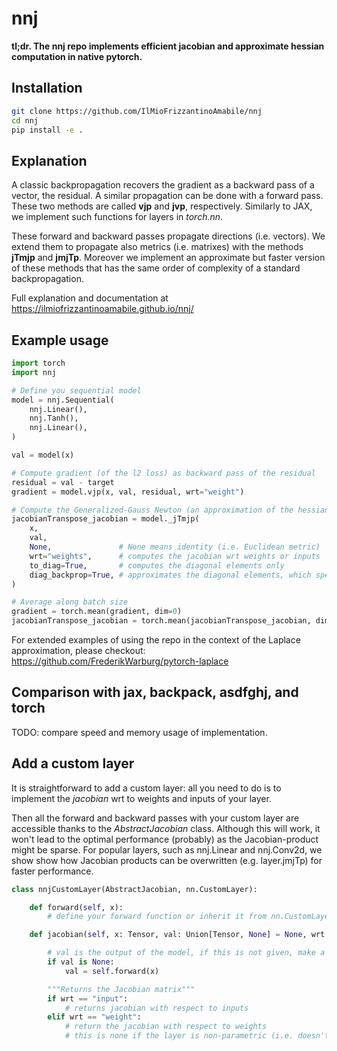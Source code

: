 # nnj

**tl;dr. The nnj repo implements efficient jacobian and approximate hessian computation in native pytorch.**

## Installation

```bash
git clone https://github.com/IlMioFrizzantinoAmabile/nnj
cd nnj
pip install -e .
```

## Explanation

A classic backpropagation recovers the gradient as a backward pass of a vector, the residual. A similar propagation can be done with a forward pass. 
These two methods are called **vjp** and **jvp**, respectively. Similarly to JAX, we implement such functions for layers in *torch.nn*.

These forward and backward passes propagate directions (i.e. vectors). We extend them to propagate also metrics (i.e. matrixes) with the methods **jTmjp** and **jmjTp**.
Moreover we implement an approximate but faster version of these methods that has the same order of complexity of a standard backpropagation.

Full explanation and documentation at https://ilmiofrizzantinoamabile.github.io/nnj/


## Example usage

```python
import torch
import nnj

# Define you sequential model
model = nnj.Sequential(
    nnj.Linear(),
    nnj.Tanh(),
    nnj.Linear(),
)

val = model(x)

# Compute gradient (of the l2 loss) as backward pass of the residual
residual = val - target
gradient = model.vjp(x, val, residual, wrt="weight")

# Compute the Generalized-Gauss Newton (an approximation of the hessian) as a backward pass of the Euclidean metric
jacobianTranspose_jacobian = model._jTmjp(
    x, 
    val,
    None,               # None means identity (i.e. Euclidean metric)
    wrt="weights",      # computes the jacobian wrt weights or inputs
    to_diag=True,       # computes the diagonal elements only
    diag_backprop=True, # approximates the diagonal elements, which speeds up the computations
)

# Average along batch size
gradient = torch.mean(gradient, dim=0)
jacobianTranspose_jacobian = torch.mean(jacobianTranspose_jacobian, dim=0)
```

For extended examples of using the repo in the context of the Laplace approximation, please checkout: https://github.com/FrederikWarburg/pytorch-laplace


## Comparison with jax, backpack, asdfghj, and torch

TODO: compare speed and memory usage of implementation.


## Add a custom layer

It is straightforward to add a custom layer: all you need to do is to implement the *jacobian* wrt to weights and inputs of your layer. 

Then all the forward and backward passes with your custom layer are accessible thanks to the *AbstractJacobian* class. 
Although this will work, it won't lead to the optimal performance (probably) as the Jacobian-product might be sparse. For popular layers, such as nnj.Linear and nnj.Conv2d, we show show how Jacobian products can be overwritten (e.g. layer.jmjTp) for faster performance. 

```python
class nnjCustomLayer(AbstractJacobian, nn.CustomLayer):

    def forward(self, x):
        # define your forward function or inherit it from nn.CustomLayer

    def jacobian(self, x: Tensor, val: Union[Tensor, None] = None, wrt: Literal["input", "weight"] = "input") -> Tensor:

        # val is the output of the model, if this is not given, make a forward pass
        if val is None:
            val = self.forward(x)

        """Returns the Jacobian matrix"""
        if wrt == "input":            
            # returns jacobian with respect to inputs
        elif wrt == "weight":
            # return the jacobian with respect to weights
            # this is none if the layer is non-parametric (i.e. doesn't have learnable weights)
```

